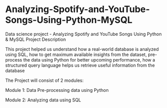 # Analyzing-Spotify-and-YouTube-Songs-Using-Python-MySQL
Data science project - Analyzing Spotify and YouTube Songs Using Python &amp; MySQL
Project Description

This project helped us understand how a real-world database is analyzed using SQL, how to get maximum available insights from the dataset, pre-process the data using Python for better upcoming performance, how a structured query language helps us retrieve useful information from the database

The Project will consist of 2 modules:

Module 1: Data Pre-processing data using Python

Module 2: Analyzing data using SQL
